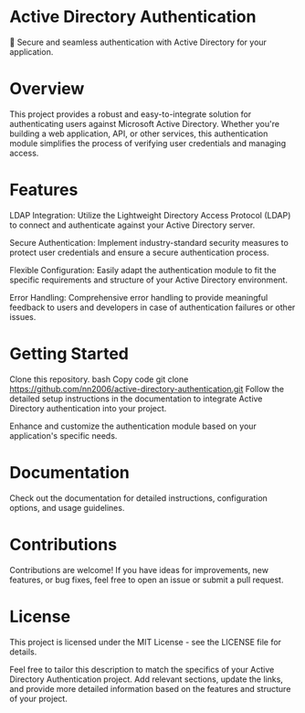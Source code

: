 # Active Directory Authentication
🔐 Secure and seamless authentication with Active Directory for your application.

# Overview
This project provides a robust and easy-to-integrate solution for authenticating users against Microsoft Active Directory. Whether you're building a web application, API, or other services, this authentication module simplifies the process of verifying user credentials and managing access.

# Features
LDAP Integration: Utilize the Lightweight Directory Access Protocol (LDAP) to connect and authenticate against your Active Directory server.

Secure Authentication: Implement industry-standard security measures to protect user credentials and ensure a secure authentication process.

Flexible Configuration: Easily adapt the authentication module to fit the specific requirements and structure of your Active Directory environment.

Error Handling: Comprehensive error handling to provide meaningful feedback to users and developers in case of authentication failures or other issues.

# Getting Started
Clone this repository.
bash
Copy code
git clone https://github.com/nn2006/active-directory-authentication.git
Follow the detailed setup instructions in the documentation to integrate Active Directory authentication into your project.

Enhance and customize the authentication module based on your application's specific needs.

# Documentation
Check out the documentation for detailed instructions, configuration options, and usage guidelines.

# Contributions
Contributions are welcome! If you have ideas for improvements, new features, or bug fixes, feel free to open an issue or submit a pull request.

# License
This project is licensed under the MIT License - see the LICENSE file for details.

Feel free to tailor this description to match the specifics of your Active Directory Authentication project. Add relevant sections, update the links, and provide more detailed information based on the features and structure of your project.
